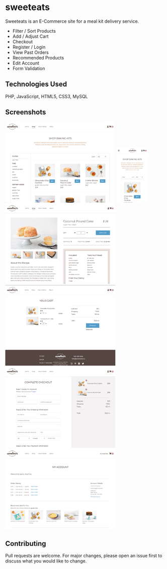 # sweeteats

Sweeteats is an E-Commerce site for a meal kit delivery service.
- Filter / Sort Products
- Add / Adjust Cart
- Checkout
- Register / Login
- View Past Orders
- Recommended Products
- Edit Account
- Form Validation

## Technologies Used

PHP, JavaScript, HTML5, CSS3, MySQL

## Screenshots
<img src="imgs/shop.png" width="350" alt="caption"> <img src="imgs/shop_mobile.png" width="100" alt="caption">   <img src="imgs/product.png" width="350">    <img src="imgs/cart.png" width="350">    <img src="imgs/checkout.png" width="350">     <img src="imgs/account.png" width="350">

## Contributing
Pull requests are welcome. For major changes, please open an issue first to discuss what you would like to change.
